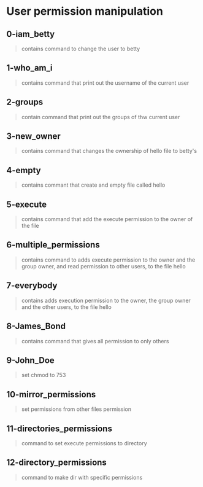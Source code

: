 # User permission manipulation

## 0-iam_betty
> contains command to change the user to betty

## 1-who_am_i
> contains command that print out the username of the current user

## 2-groups
> contain command that print out the groups of thw current user

## 3-new_owner
> contains command that changes the ownership of hello file to betty's

## 4-empty
> contains commant that create and empty file called hello

## 5-execute
> contains command that add the execute permission to the owner of the file

## 6-multiple_permissions
> contains command to adds execute permission to the owner and the group owner, and read permission to other users, to the file hello

## 7-everybody
> contains adds execution permission to the owner, the group owner and the other users, to the file hello

## 8-James_Bond
> contains command that gives all permission to only others

## 9-John_Doe
> set chmod to 753

## 10-mirror_permissions
> set permissions from other files permission

## 11-directories_permissions
> command to set execute permissions to directory

## 12-directory_permissions
> command to make dir with specific permissions